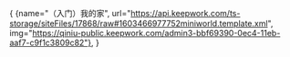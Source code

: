 { 
  {name="（入门）我的家", url="https://api.keepwork.com/ts-storage/siteFiles/17868/raw#1603466977752miniworld.template.xml", img="https://qiniu-public.keepwork.com/admin3-bbf69390-0ec4-11eb-aaf7-c9f1c3809c82"},
}


 
